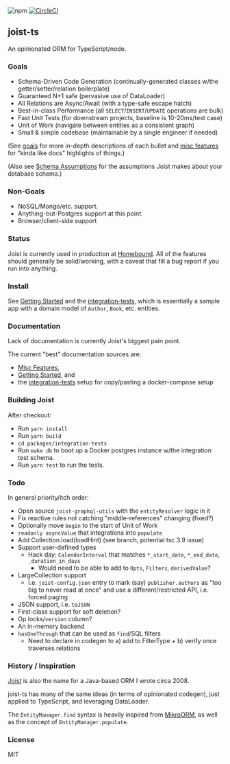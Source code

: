 ![npm](https://img.shields.io/npm/v/joist-orm)
[![CircleCI](https://circleci.com/gh/stephenh/joist-ts.svg?style=svg)](https://circleci.com/gh/stephenh/joist-ts)

## joist-ts

An opinionated ORM for TypeScript/node.

### Goals

- Schema-Driven Code Generation (continually-generated classes w/the getter/setter/relation boilerplate)
- Guaranteed N+1 safe (pervasive use of DataLoader)
- All Relations are Async/Await (with a type-safe escape hatch)
- Best-in-class Performance (all `SELECT`/`INSERT`/`UPDATE` operations are bulk)
- Fast Unit Tests (for downstream projects, baseline is 10-20ms/test case)
- Unit of Work (navigate between entities as a consistent graph)
- Small & simple codebase (maintainable by a single engineer if needed)

(See [goals](./docs/goals.markdown) for more in-depth descriptions of each bullet and [misc features](./docs/misc-features.markdown) for "kinda like docs" highlights of things.)

(Also see [Schema Assumptions](./docs/schema-assumptions.markdown) for the assumptions Joist makes about your database schema.)

### Non-Goals

- NoSQL/Mongo/etc. support.
- Anything-but-Postgres support at this point.
- Browser/client-side support

### Status

Joist is currently used in production at [Homebound](https://www.homebound.com/). All of the features should generally be solid/working, with a caveat that fill a bug report if you run into anything.

### Install

See [Getting Started](./docs/getting-started.markdown) and the [integration-tests](./packages/integration-tests), which is essentially a sample app with a domain model of `Author`, `Book`, etc. entities.

### Documentation

Lack of documentation is currently Joist's biggest pain point.

The current "best" documentation sources are:

* [Misc Features](./docs/misc-features.markdown),
* [Getting Started](./docs/getting-started), and
* the [integration-tests](./packages/integration-tests) setup for copy/pasting a docker-compose setup

### Building Joist

After checkout:

- Run `yarn install`
- Run `yarn build`
- `cd packages/integration-tests`
- Run `make db` to boot up a Docker postgres instance w/the integration test schema.
- Run `yarn test` to run the tests.

### Todo

In general priority/itch order:

- Open source `joist-graphql-utils` with the `entityResolver` logic in it
- Fix reactive rules not catching "middle-references" changing (fixed?)
- Optionally move `begin` to the start of Unit of Work
- `readonly asyncValue` that integrations into `populate`
- Add Collection.load(loadHint) (see branch, potential tsc 3.9 issue)
- Support user-defined types
  - Hack day: `CalendarInterval` that matches `*_start_date`, `*_end_date`, `_duration_in_days`
    - Would need to be able to add to `Opts`, `Filters`, `derivedValue`?
- LargeCollection support
  - I.e. `joist-config.json` entry to mark (say) `publisher.authors` as "too big to never read at once" and use a different/restricted API, i.e. forced paging
- JSON support, i.e. `toJSON`
- First-class support for soft deletion?
- Op locks/`version` column?
- An in-memory backend
- `hasOneThrough` that can be used as `find`/SQL filters
  - Need to declare in codegen to a) add to FilterType + b) verify once traverses relations

### History / Inspiration

[Joist](https://github.com/stephenh/joist) is also the name for a Java-based ORM I wrote circa 2008.

joist-ts has many of the same ideas (in terms of opinionated codegen), just applied to TypeScript, and leveraging DataLoader.

The `EntityManager.find` syntax is heavily inspired from [MikroORM](https://mikro-orm.io/), as well as the concept of `EntityManager.populate`.

### License

MIT
